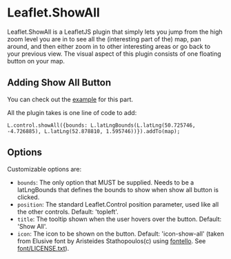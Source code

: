 # Leaflet.ShowAll

Leaflet.ShowAll is a LeafletJS plugin that simply lets you jump from the high zoom level you are in to see all the (interesting part of the) map, pan around, and then either zoom in to other interesting areas or go back to your previous view.
The visual aspect of this plugin consists of one floating button on your map.

## Adding Show All Button
You can check out the [example](http://florpor.github.io/Leaflet.ShowAll/examples/) for this part.

All the plugin takes is one line of code to add:
    
    L.control.showAll({bounds: L.latLngBounds(L.latLng(50.725746, -4.726885), L.latLng(52.878810, 1.595746))}).addTo(map);

## Options
Customizable options are:

+ `bounds`: The only option that MUST be supplied. Needs to be a latLngBounds that defines the bounds to show when show all button is clicked.
+ `position`: The standard Leaflet.Control position parameter, used like all the other controls. Default: 'topleft'.
+ `title`: The tooltip shown when the user hovers over the button. Default: 'Show All'.
+ `icon`: The icon to be shown on the button. Default: 'icon-show-all' (taken from Elusive font by Aristeides Stathopoulos(c) using [fontello](http://fontello.com). See [font/LICENSE.txt](font/LICENSE.txt)).
